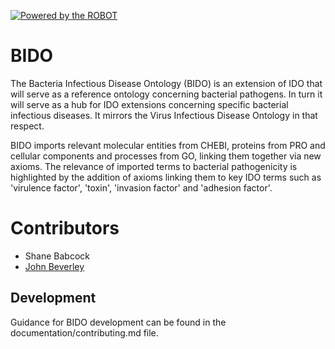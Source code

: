 [![Powered by the ROBOT](https://img.shields.io/static/v1?label=Powered%20by&message=ROBOT&color=green&style=flat)](http://robot.obolibrary.org/)

# BIDO
The Bacteria Infectious Disease Ontology (BIDO) is an extension of IDO that will serve as a reference ontology concerning bacterial pathogens. In turn it will serve as a hub for IDO extensions concerning specific bacterial infectious diseases. It mirrors the Virus Infectious Disease Ontology in that respect.

BIDO imports relevant molecular entities from CHEBI, proteins from PRO and cellular components and processes from GO, linking them together via new axioms. The relevance of imported terms to bacterial pathogenicity is highlighted by the addition of axioms linking them to key IDO terms such as 'virulence factor', 'toxin', 'invasion factor' and 'adhesion factor'. 

# Contributors 
- Shane Babcock 
- [John Beverley](https://johnbeverley.com/)

## Development 
Guidance for BIDO development can be found in the documentation/contributing.md file. 
